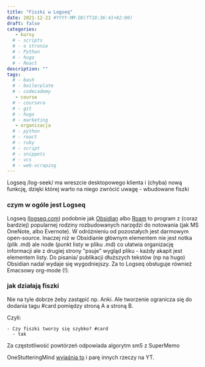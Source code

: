 ```yaml
---
title: "Fiszki w Logseq"
date: 2021-12-21 #YYYY-MM-DD(TT18:36:41+02:00)
draft: false
categories:
   - kursy
  # - scripts
  # - o stronie
  # - Python
  # - hugo
  # - React
description: ""
tags:
  # - bash
  # - boilerplate
  # - codecademy
   - course
  # - coursera
  # - git
  # - hugo
  # - marketing
   - organizacja
  # - python
  # - react
  # - ruby
  # - script
  # - snippets
  # - vcs
  # - web-scraping
---
```

Logseq /log-seek/ ma wreszcie desktopowego klienta i (chyba) nową funkcję, dzięki której warto na niego zwrócić uwagę - wbudowane fiszki

### czym w ogóle jest Logseq

Logseq ([logseq.com](https://logseq.com/)) podobnie jak [Obsidian](https://obsidian.md/) albo [Roam](https://roamresearch.com/) to program z (coraz bardziej) popularnej rodziny rozbudowanych narzędzi do notowania (jak MS OneNote, albo Evernote). W odróżnieniu od pozostałych jest darmowym open-source. Inaczej niż w Obsidianie głównym elementem nie jest notka (plik .md) ale node (punkt listy w pliku .md) co ułatwia organizację informacji ale z drugiej strony "psuje" wygląd pliku - każdy akapit jest elementem listy. Do pisania/ publikacji dłuższych tekstów (np na hugo) Obsidian nadal wydaje się wygodniejszy. Za to Logseq obsługuje również Emacsowy org-mode (!). 

### jak działają fiszki

Nie na tyle dobrze żeby zastąpić np. Anki. Ale tworzenie ogranicza się do dodania tagu #card pomiędzy stroną A a stroną B.

Czyli:

```code
- Czy fiszki tworzy się szybko? #card
  - tak
```
Za częstotliwość powtórzeń odpowiada algorytm sm5 z SuperMemo

OneStutteringMind [wyjaśnia to](https://www.youtube.com/watch?v=zyFcvET62PY) i parę innych rzeczy na YT.